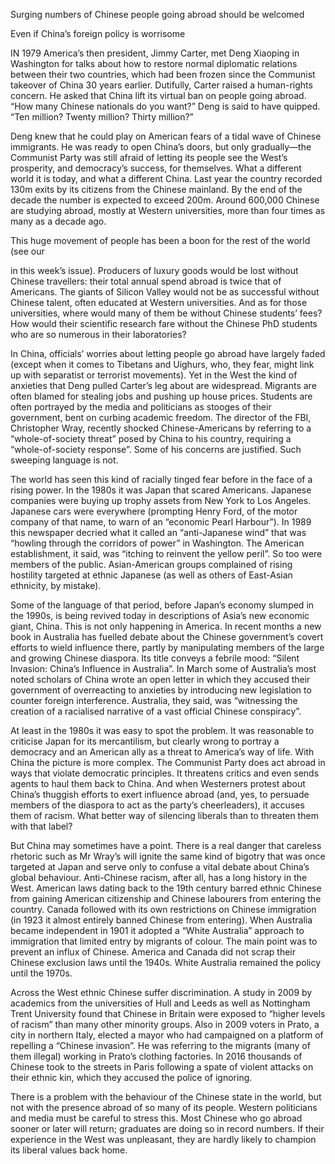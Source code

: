 Surging numbers of Chinese people going abroad should be welcomed

Even if China’s foreign policy is worrisome

IN 1979 America’s then president, Jimmy Carter, met Deng Xiaoping in Washington for talks about how to restore normal diplomatic relations between their two countries, which had been frozen since the Communist takeover of China 30 years earlier. Dutifully, Carter raised a human-rights concern. He asked that China lift its virtual ban on people going abroad. “How many Chinese nationals do you want?” Deng is said to have quipped. “Ten million? Twenty million? Thirty million?”

Deng knew that he could play on American fears of a tidal wave of Chinese immigrants. He was ready to open China’s doors, but only gradually—the Communist Party was still afraid of letting its people see the West’s prosperity, and democracy’s success, for themselves. What a different world it is today, and what a different China. Last year the country recorded 130m exits by its citizens from the Chinese mainland. By the end of the decade the number is expected to exceed 200m. Around 600,000 Chinese are studying abroad, mostly at Western universities, more than four times as many as a decade ago.

This huge movement of people has been a boon for the rest of the world (see our 

 in this week’s issue). Producers of luxury goods would be lost without Chinese travellers: their total annual spend abroad is twice that of Americans. The giants of Silicon Valley would not be as successful without Chinese talent, often educated at Western universities. And as for those universities, where would many of them be without Chinese students’ fees? How would their scientific research fare without the Chinese PhD students who are so numerous in their laboratories?

In China, officials’ worries about letting people go abroad have largely faded (except when it comes to Tibetans and Uighurs, who, they fear, might link up with separatist or terrorist movements). Yet in the West the kind of anxieties that Deng pulled Carter’s leg about are widespread. Migrants are often blamed for stealing jobs and pushing up house prices. Students are often portrayed by the media and politicians as stooges of their government, bent on curbing academic freedom. The director of the FBI, Christopher Wray, recently shocked Chinese-Americans by referring to a “whole-of-society threat” posed by China to his country, requiring a “whole-of-society response”. Some of his concerns are justified. Such sweeping language is not.

The world has seen this kind of racially tinged fear before in the face of a rising power. In the 1980s it was Japan that scared Americans. Japanese companies were buying up trophy assets from New York to Los Angeles. Japanese cars were everywhere (prompting Henry Ford, of the motor company of that name, to warn of an “economic Pearl Harbour”). In 1989 this newspaper decried what it called an “anti-Japanese wind” that was “howling through the corridors of power” in Washington. The American establishment, it said, was “itching to reinvent the yellow peril”. So too were members of the public. Asian-American groups complained of rising hostility targeted at ethnic Japanese (as well as others of East-Asian ethnicity, by mistake).

Some of the language of that period, before Japan’s economy slumped in the 1990s, is being revived today in descriptions of Asia’s new economic giant, China. This is not only happening in America. In recent months a new book in Australia has fuelled debate about the Chinese government’s covert efforts to wield influence there, partly by manipulating members of the large and growing Chinese diaspora. Its title conveys a febrile mood: “Silent Invasion: China’s Influence in Australia”. In March some of Australia’s most noted scholars of China wrote an open letter in which they accused their government of overreacting to anxieties by introducing new legislation to counter foreign interference. Australia, they said, was “witnessing the creation of a racialised narrative of a vast official Chinese conspiracy”.

At least in the 1980s it was easy to spot the problem. It was reasonable to criticise Japan for its mercantilism, but clearly wrong to portray a democracy and an American ally as a threat to America’s way of life. With China the picture is more complex. The Communist Party does act abroad in ways that violate democratic principles. It threatens critics and even sends agents to haul them back to China. And when Westerners protest about China’s thuggish efforts to exert influence abroad (and, yes, to persuade members of the diaspora to act as the party’s cheerleaders), it accuses them of racism. What better way of silencing liberals than to threaten them with that label?

But China may sometimes have a point. There is a real danger that careless rhetoric such as Mr Wray’s will ignite the same kind of bigotry that was once targeted at Japan and serve only to confuse a vital debate about China’s global behaviour. Anti-Chinese racism, after all, has a long history in the West. American laws dating back to the 19th century barred ethnic Chinese from gaining American citizenship and Chinese labourers from entering the country. Canada followed with its own restrictions on Chinese immigration (in 1923 it almost entirely banned Chinese from entering). When Australia became independent in 1901 it adopted a “White Australia” approach to immigration that limited entry by migrants of colour. The main point was to prevent an influx of Chinese. America and Canada did not scrap their Chinese exclusion laws until the 1940s. White Australia remained the policy until the 1970s.

Across the West ethnic Chinese suffer discrimination. A study in 2009 by academics from the universities of Hull and Leeds as well as Nottingham Trent University found that Chinese in Britain were exposed to “higher levels of racism” than many other minority groups. Also in 2009 voters in Prato, a city in northern Italy, elected a mayor who had campaigned on a platform of repelling a “Chinese invasion”. He was referring to the migrants (many of them illegal) working in Prato’s clothing factories. In 2016 thousands of Chinese took to the streets in Paris following a spate of violent attacks on their ethnic kin, which they accused the police of ignoring.

There is a problem with the behaviour of the Chinese state in the world, but not with the presence abroad of so many of its people. Western politicians and media must be careful to stress this. Most Chinese who go abroad sooner or later will return; graduates are doing so in record numbers. If their experience in the West was unpleasant, they are hardly likely to champion its liberal values back home. 